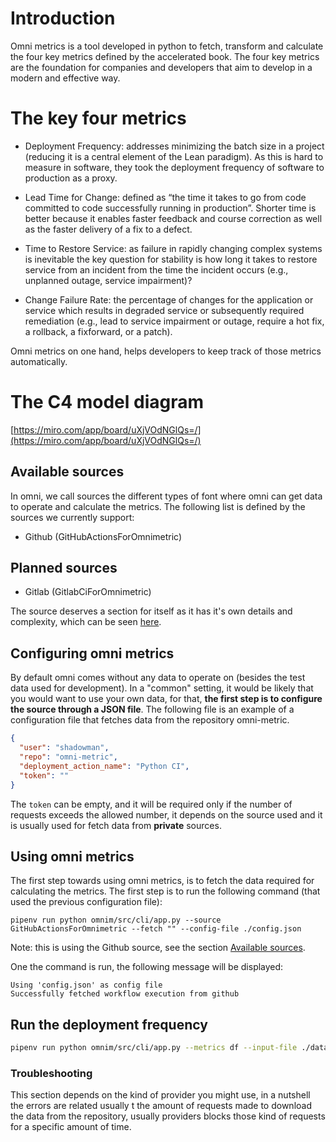 # Introduction

Omni metrics is a tool developed in python to fetch, transform and calculate
the four key metrics defined by the accelerated book. The four key metrics
are the foundation for companies and developers that aim to develop
in a modern and effective way.

# The key four metrics

- Deployment Frequency: addresses minimizing the batch size in a project (reducing it is a central element of the Lean paradigm). As this is hard to measure in software, they took the deployment frequency of software to production as a proxy.

- Lead Time for Change: defined as “the time it takes to go from code committed to code successfully running in production”. Shorter time is better because it enables faster feedback and course correction as well as the faster delivery of a fix to a defect.

- Time to Restore Service: as failure in rapidly changing complex systems is inevitable the key question for stability is how long it takes to restore service from an incident from the time the incident occurs (e.g., unplanned outage, service impairment)?

- Change Failure Rate: the percentage of changes for the application or service which results in degraded service or subsequently required remediation (e.g., lead to service impairment or outage, require a hot fix, a rollback, a fixforward, or a patch).

Omni metrics on one hand, helps developers to keep track of those metrics
automatically.

# The C4 model diagram

[https://miro.com/app/board/uXjVOdNGlQs=/](https://miro.com/app/board/uXjVOdNGlQs=/)

## Available sources

In omni, we call sources the different types of font where omni can get data
to operate and calculate the metrics. The following list is defined by the
sources we currently support:

- Github (GitHubActionsForOmnimetric)

## Planned sources

- Gitlab (GitlabCiForOmnimetric)

The source deserves a section for itself as it has it's own details and complexity,
which can be seen [here](./sources.md).

## Configuring omni metrics

By default omni comes without any data to operate on (besides the test data
used for development). In a "common" setting, it would be likely that
you would want to use your own data, for that, **the first step
is to configure the source through a JSON file**. The following file
is an example of a configuration file that fetches data from the repository
omni-metric.

```json
{
  "user": "shadowman",
  "repo": "omni-metric",
  "deployment_action_name": "Python CI",
  "token": ""
}
```

The `token` can be empty, and it will be required only if the number of requests
exceeds the allowed number, it depends on the source used and it is usually
used for fetch data from **private** sources.

## Using omni metrics

The first step towards using omni metrics, is to fetch the data required
for calculating the metrics. The first step is to run the following
command (that used the previous configuration file):

```
pipenv run python omnim/src/cli/app.py --source GitHubActionsForOmnimetric --fetch "" --config-file ./config.json
```

Note: this is using the Github source, see the section [Available sources](#available-sources).

One the command is run, the following message will be displayed:

```
Using 'config.json' as config file
Successfully fetched workflow execution from github
```

## Run the deployment frequency
```bash
pipenv run python omnim/src/cli/app.py --metrics df --input-file ./data/result.csv
```

### Troubleshooting

This section depends on the kind of provider you might use, in a nutshell the
errors are related usually t the amount of requests made to download the data
from the repository, usually providers blocks those kind of requests for a
specific amount of time.